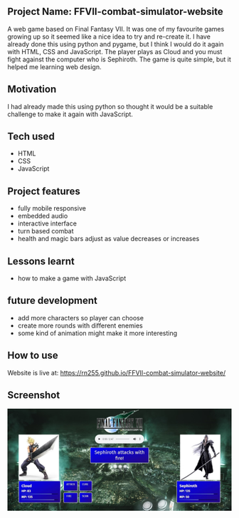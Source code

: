 ## Project Name: FFVII-combat-simulator-website
A web game based on Final Fantasy VII. It was one of my favourite games growing up so it seemed like a nice idea to try and re-create it. I have already done this using python and pygame, but I think I would do it again with HTML, CSS and JavaScript. The player plays as Cloud and you must fight against the computer who is Sephiroth. The game is quite simple, but it helped me learning web design.

## Motivation
I had already made this using python so thought it would be a suitable challenge to make it again with JavaScript.

## Tech used
- HTML
- CSS
- JavaScript

## Project features
- fully mobile responsive
- embedded audio
- interactive interface
- turn based combat
- health and magic bars adjust as value decreases or increases

## Lessons learnt
- how to make a game with JavaScript

## future development
- add more characters so player can choose
- create more rounds with different enemies
- some kind of animation might make it more interesting

## How to use
Website is live at: https://rn255.github.io/FFVII-combat-simulator-website/

## Screenshot
![FFVII sim screenshot](https://github.com/RN255/FFVII-combat-simulator-website/blob/main/images/ffSimScreenshot.jpg)

